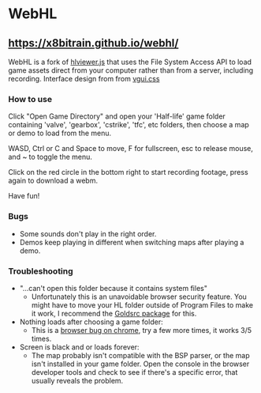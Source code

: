# WebHL

## https://x8bitrain.github.io/webhl/

WebHL is a fork of [hlviewer.js](https://github.com/skyrim/hlviewer.js) that uses the File System Access API to load game assets direct from your computer rather than from a server, including recording.
Interface design from from [vgui.css](https://github.com/AlpyneDreams/vgui.css) 

### How to use

Click "Open Game Directory" and open your 'Half-life' game folder containing 'valve', 'gearbox', 'cstrike', 'tfc', etc folders, then choose a map or demo to load from the menu.

WASD, Ctrl or C and Space to move, F for fullscreen, esc to release mouse, and ~ to toggle the menu.

Click on the red circle in the bottom right to start recording footage, press again to download a webm.

Have fun!


### Bugs

 - Some sounds don't play in the right order.
 - Demos keep playing in different when switching maps after playing a demo.

### Troubleshooting
 - "...can't open this folder because it contains system files"
   - Unfortunately this is an unavoidable browser security feature. You might have to move your HL folder outside of Program Files to make it work, I recommend the [Goldsrc package](https://forums.sourceruns.org/t/goldsrc-package-2-4/2634) for this.
 - Nothing loads after choosing a game folder:
   - This is a [browser bug on chrome](https://bugs.chromium.org/p/chromium/issues/detail?id=1176294), try a few more times, it works 3/5 times.
 - Screen is black and or loads forever:
    - The map probably isn't compatible with the BSP parser, or the map isn't installed in your game folder. Open the console in the browser developer tools and check to see if there's a specific error, that usually reveals the problem.
